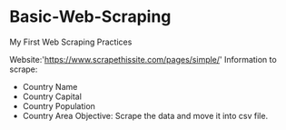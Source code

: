 # Basic-Web-Scraping
My First Web Scraping Practices

Website:'https://www.scrapethissite.com/pages/simple/'
Information to scrape:
  - Country Name
  - Country Capital
  - Country Population
  - Country Area
Objective: Scrape the data and move it into csv file.
